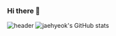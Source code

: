 ### Hi there 👋

![header](https://capsule-render.vercel.app/api?type=wave&color=auto&height=300&section=header&text=Jaehyeok3017&fontSize=90)
![jaehyeok's GitHub stats](https://github-readme-stats.vercel.app/api?username=jaehyeok3017&show_icons=true&theme=radical)
